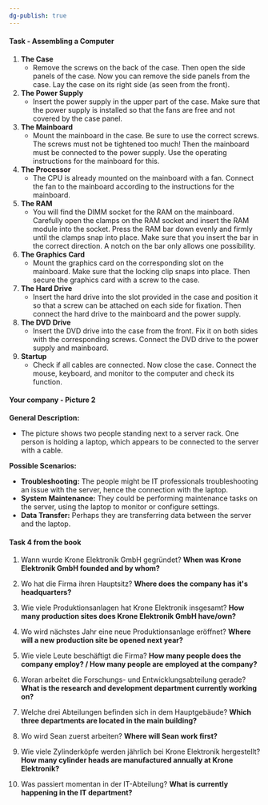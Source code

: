```yaml
---
dg-publish: true
---
```


#### Task - Assembling a Computer

1. **The Case**
    - Remove the screws on the back of the case. Then open the side panels of the case. Now you can remove the side panels from the case. Lay the case on its right side (as seen from the front).
2. **The Power Supply**
    - Insert the power supply in the upper part of the case. Make sure that the power supply is installed so that the fans are free and not covered by the case panel.
3. **The Mainboard**
    - Mount the mainboard in the case. Be sure to use the correct screws. The screws must not be tightened too much! Then the mainboard must be connected to the power supply. Use the operating instructions for the mainboard for this.
4. **The Processor**
    - The CPU is already mounted on the mainboard with a fan. Connect the fan to the mainboard according to the instructions for the mainboard.
5. **The RAM**
    - You will find the DIMM socket for the RAM on the mainboard. Carefully open the clamps on the RAM socket and insert the RAM module into the socket. Press the RAM bar down evenly and firmly until the clamps snap into place. Make sure that you insert the bar in the correct direction. A notch on the bar only allows one possibility.
6. **The Graphics Card**
    - Mount the graphics card on the corresponding slot on the mainboard. Make sure that the locking clip snaps into place. Then secure the graphics card with a screw to the case.
7. **The Hard Drive**
    - Insert the hard drive into the slot provided in the case and position it so that a screw can be attached on each side for fixation. Then connect the hard drive to the mainboard and the power supply.
8. **The DVD Drive**
    - Insert the DVD drive into the case from the front. Fix it on both sides with the corresponding screws. Connect the DVD drive to the power supply and mainboard.
9. **Startup**
    - Check if all cables are connected. Now close the case. Connect the mouse, keyboard, and monitor to the computer and check its function.

#### Your company - Picture 2

**General Description:**
- The picture shows two people standing next to a server rack. One person is holding a laptop, which appears to be connected to the server with a cable.

**Possible Scenarios:**
- **Troubleshooting:** The people might be IT professionals troubleshooting an issue with the server, hence the connection with the laptop.
- **System Maintenance:** They could be performing maintenance tasks on the server, using the laptop to monitor or configure settings.
- **Data Transfer:** Perhaps they are transferring data between the server and the laptop.

#### Task 4 from the book

1.  Wann wurde Krone Elektronik GmbH gegründet?
		**When was Krone Elektronik GmbH founded and by whom?**
		
2. Wo hat die Firma ihren Hauptsitz?
		**Where does the company has it's headquarters?**
		
3. Wie viele Produktionsanlagen hat Krone Elektronik insgesamt?
		**How many production sites does Krone Elektronik GmbH have/own?**
		
4. Wo wird nächstes Jahr eine neue Produktionsanlage eröffnet?
		**Where will a new production site be opened next year?**
		
5. Wie viele Leute beschäftigt die Firma?
		**How many people does the company employ? / How many people are employed at the company?**

6. Woran arbeitet die Forschungs- und Entwicklungsabteilung gerade?
		**What is the research and development department currently working on?**

7. Welche drei Abteilungen befinden sich in dem Hauptgebäude?
		**Which three departments are located in the main building?**

8. Wo wird Sean zuerst arbeiten?
		**Where will Sean work first?**

9. Wie viele Zylinderköpfe werden jährlich bei Krone Elektronik hergestellt?
		**How many cylinder heads are manufactured annually at Krone Elektronik?**

10. Was passiert momentan in der IT-Abteilung?
		**What is currently happening in the IT department?**


